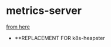 # metrics-server

[from here](https://github.com/kubernetes-incubator/metrics-server)

- \*\*REPLACEMENT FOR k8s-heapster
